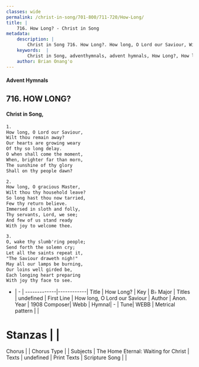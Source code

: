 ```yaml
---
classes: wide
permalink: /christ-in-song/701-800/711-720/How-Long/
title: |
    716. How Long? - Christ in Song
metadata:
    description: |
        Christ in Song 716. How Long?. How long, O Lord our Saviour, Wilt thou remain away? Our hearts are growing weary Of thy so long delay. O when shall come the moment, When, brighter far than morn, The sunshine of thy glory Shall on thy people dawn?
    keywords:  |
        Christ in Song, adventhymnals, advent hymnals, How Long?, How long, O Lord our Saviour. 
    author: Brian Onang'o
---
```


#### Advent Hymnals
## 716. HOW LONG?
####  Christ in Song,

```txt
1.
How long, O Lord our Saviour,
Wilt thou remain away?
Our hearts are growing weary
Of thy so long delay.
O when shall come the moment,
When, brighter far than morn,
The sunshine of thy glory
Shall on thy people dawn?

2.
How long, O gracious Master,
Wilt thou thy household leave?
So long hast thou now tarried,
Few thy return believe.
Immersed in sloth and folly,
Thy servants, Lord, we see;
And few of us stand ready
With joy to welcome thee.

3.
O, wake thy slumb'ring people;
Send forth the solemn cry;
Let all the saints repeat it,
"The Saviour draweth nigh!"
May all our lamps be burning,
Our loins well girded be,
Each longing heart preparing
With joy thy face to see.


```

- |   -  |
-------------|------------|
Title | How Long? |
Key | B♭ Major |
Titles | undefined |
First Line | How long, O Lord our Saviour |
Author | Anon.
Year | 1908
Composer| Webb |
Hymnal|  - |
Tune| WEBB |
Metrical pattern | |
# Stanzas |  |
Chorus |  |
Chorus Type |  |
Subjects | The Home Eternal: Waiting for Christ |
Texts | undefined |
Print Texts | 
Scripture Song |  |
    

